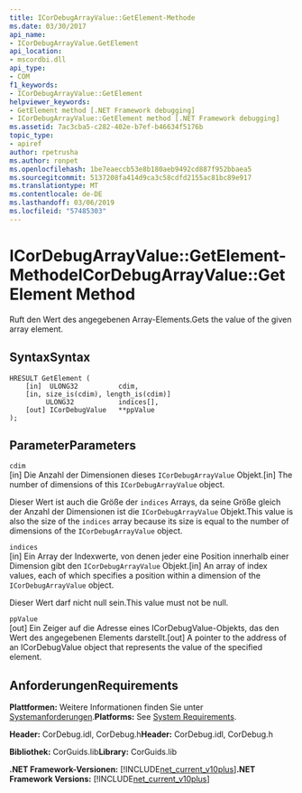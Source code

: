 ```yaml
---
title: ICorDebugArrayValue::GetElement-Methode
ms.date: 03/30/2017
api_name:
- ICorDebugArrayValue.GetElement
api_location:
- mscordbi.dll
api_type:
- COM
f1_keywords:
- ICorDebugArrayValue::GetElement
helpviewer_keywords:
- GetElement method [.NET Framework debugging]
- ICorDebugArrayValue::GetElement method [.NET Framework debugging]
ms.assetid: 7ac3cba5-c282-402e-b7ef-b46634f5176b
topic_type:
- apiref
author: rpetrusha
ms.author: ronpet
ms.openlocfilehash: 1be7eaeccb53e8b180aeb9492cd887f952bbaea5
ms.sourcegitcommit: 5137208fa414d9ca3c58cdfd2155ac81bc89e917
ms.translationtype: MT
ms.contentlocale: de-DE
ms.lasthandoff: 03/06/2019
ms.locfileid: "57485303"
---
```

# <a name="icordebugarrayvaluegetelement-method"></a><span data-ttu-id="c9b2d-102">ICorDebugArrayValue::GetElement-Methode</span><span class="sxs-lookup"><span data-stu-id="c9b2d-102">ICorDebugArrayValue::GetElement Method</span></span>
<span data-ttu-id="c9b2d-103">Ruft den Wert des angegebenen Array-Elements.</span><span class="sxs-lookup"><span data-stu-id="c9b2d-103">Gets the value of the given array element.</span></span>  
  
## <a name="syntax"></a><span data-ttu-id="c9b2d-104">Syntax</span><span class="sxs-lookup"><span data-stu-id="c9b2d-104">Syntax</span></span>  
  
```  
HRESULT GetElement (  
    [in]  ULONG32          cdim,  
    [in, size_is(cdim), length_is(cdim)]   
         ULONG32           indices[],  
    [out] ICorDebugValue   **ppValue  
);  
```  
  
## <a name="parameters"></a><span data-ttu-id="c9b2d-105">Parameter</span><span class="sxs-lookup"><span data-stu-id="c9b2d-105">Parameters</span></span>  
 `cdim`  
 <span data-ttu-id="c9b2d-106">[in] Die Anzahl der Dimensionen dieses `ICorDebugArrayValue` Objekt.</span><span class="sxs-lookup"><span data-stu-id="c9b2d-106">[in] The number of dimensions of this `ICorDebugArrayValue` object.</span></span>  
  
 <span data-ttu-id="c9b2d-107">Dieser Wert ist auch die Größe der `indices` Arrays, da seine Größe gleich der Anzahl der Dimensionen ist die `ICorDebugArrayValue` Objekt.</span><span class="sxs-lookup"><span data-stu-id="c9b2d-107">This value is also the size of the `indices` array because its size is equal to the number of dimensions of the `ICorDebugArrayValue` object.</span></span>  
  
 `indices`  
 <span data-ttu-id="c9b2d-108">[in] Ein Array der Indexwerte, von denen jeder eine Position innerhalb einer Dimension gibt den `ICorDebugArrayValue` Objekt.</span><span class="sxs-lookup"><span data-stu-id="c9b2d-108">[in] An array of index values, each of which specifies a position within a dimension of the `ICorDebugArrayValue` object.</span></span>  
  
 <span data-ttu-id="c9b2d-109">Dieser Wert darf nicht null sein.</span><span class="sxs-lookup"><span data-stu-id="c9b2d-109">This value must not be null.</span></span>  
  
 `ppValue`  
 <span data-ttu-id="c9b2d-110">[out] Ein Zeiger auf die Adresse eines ICorDebugValue-Objekts, das den Wert des angegebenen Elements darstellt.</span><span class="sxs-lookup"><span data-stu-id="c9b2d-110">[out] A pointer to the address of an ICorDebugValue object that represents the value of the specified element.</span></span>  
  
## <a name="requirements"></a><span data-ttu-id="c9b2d-111">Anforderungen</span><span class="sxs-lookup"><span data-stu-id="c9b2d-111">Requirements</span></span>  
 <span data-ttu-id="c9b2d-112">**Plattformen:** Weitere Informationen finden Sie unter [Systemanforderungen](../../../../docs/framework/get-started/system-requirements.md).</span><span class="sxs-lookup"><span data-stu-id="c9b2d-112">**Platforms:** See [System Requirements](../../../../docs/framework/get-started/system-requirements.md).</span></span>  
  
 <span data-ttu-id="c9b2d-113">**Header:** CorDebug.idl, CorDebug.h</span><span class="sxs-lookup"><span data-stu-id="c9b2d-113">**Header:** CorDebug.idl, CorDebug.h</span></span>  
  
 <span data-ttu-id="c9b2d-114">**Bibliothek:** CorGuids.lib</span><span class="sxs-lookup"><span data-stu-id="c9b2d-114">**Library:** CorGuids.lib</span></span>  
  
 <span data-ttu-id="c9b2d-115">**.NET Framework-Versionen:** [!INCLUDE[net_current_v10plus](../../../../includes/net-current-v10plus-md.md)]</span><span class="sxs-lookup"><span data-stu-id="c9b2d-115">**.NET Framework Versions:** [!INCLUDE[net_current_v10plus](../../../../includes/net-current-v10plus-md.md)]</span></span>
